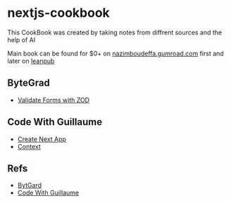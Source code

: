 # nextjs-cookbook

This CookBook was created by taking notes from diffrent sources and the help of AI

Main book can be found for $0+ on [nazimboudeffa.gumroad.com](https://nazimboudeffa.gumroad.com) first and later on [leanpub](https://leanpub.com/u/nazimboudeffa)

## ByteGrad

* [Validate Forms with ZOD](validate-forms.md)

## Code With Guillaume

* [Create Next App](create.md)
* [Context](context.md)

## Refs

* [BytGard](https://www.youtube.com/@ByteGrad)
* [Code With Guillaume](https://www.youtube.com/@codewithguillaume)

